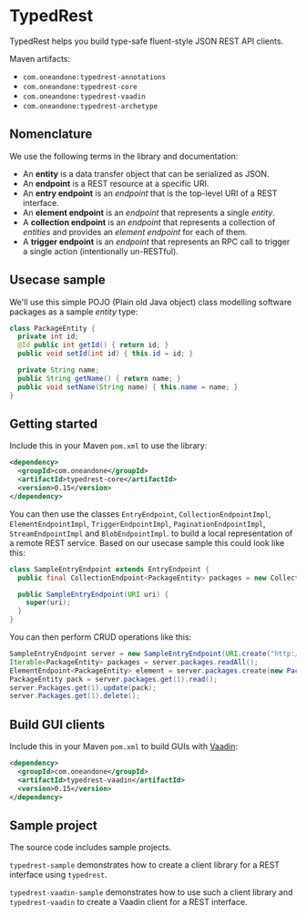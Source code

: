 # TypedRest

TypedRest helps you build type-safe fluent-style JSON REST API clients.

Maven artifacts:
* `com.oneandone:typedrest-annotations`
* `com.oneandone:typedrest-core`
* `com.oneandone:typedrest-vaadin`
* `com.oneandone:typedrest-archetype`


## Nomenclature

We use the following terms in the library and documentation:
* An __entity__ is a data transfer object that can be serialized as JSON.
* An __endpoint__ is a REST resource at a specific URI.
* An __entry endpoint__ is an _endpoint_ that is the top-level URI of a REST interface.
* An __element endpoint__ is an _endpoint_ that represents a single _entity_.
* A __collection endpoint__ is an _endpoint_ that represents a collection of _entities_ and provides an _element endpoint_ for each of them.
* A __trigger endpoint__ is an _endpoint_ that represents an RPC call to trigger a single action (intentionally un-RESTful).


## Usecase sample

We'll use this simple POJO (Plain old Java object) class modelling software packages as a sample _entity_ type:
```java
class PackageEntity {
  private int id;
  @Id public int getId() { return id; }
  public void setId(int id) { this.id = id; }

  private String name;
  public String getName() { return name; }
  public void setName(String name) { this.name = name; }
}
```


## Getting started

Include this in your Maven ```pom.xml``` to use the library:
```xml
<dependency>
  <groupId>com.oneandone</groupId>
  <artifactId>typedrest-core</artifactId>
  <version>0.15</version>
</dependency>
```

You can then use the classes `EntryEndpoint`, `CollectionEndpointImpl`, `ElementEndpointImpl`, `TriggerEndpointImpl`, `PaginationEndpointImpl`, `StreamEndpointImpl` and `BlobEndpointImpl`. to build a local representation of a remote REST service. Based on our usecase sample this could look like this:
```java
class SampleEntryEndpoint extends EntryEndpoint {
  public final CollectionEndpoint<PackageEntity> packages = new CollectionEndpointImpl<>(this, "packages", PackageEntity.class);

  public SampleEntryEndpoint(URI uri) {
    super(uri);
  }
}
```

You can then perform CRUD operations like this:
```java
SampleEntryEndpoint server = new SampleEntryEndpoint(URI.create("http://myservice/api/"));
Iterable<PackageEntity> packages = server.packages.readAll();
ElementEndpoint<PackageEntity> element = server.packages.create(new PackageEntity(...));
PackageEntity pack = server.packages.get(1).read();
server.Packages.get(1).update(pack);
server.Packages.get(1).delete();
```


## Build GUI clients

Include this in your Maven ```pom.xml``` to build GUIs with [Vaadin](https://vaadin.com/):
```xml
<dependency>
  <groupId>com.oneandone</groupId>
  <artifactId>typedrest-vaadin</artifactId>
  <version>0.15</version>
</dependency>
```


## Sample project

The source code includes sample projects.

`typedrest-sample` demonstrates how to create a client library for a REST interface using `typedrest`.

`typedrest-vaadin-sample` demonstrates how to use such a client library and `typedrest-vaadin` to create a Vaadin client for a REST interface.
